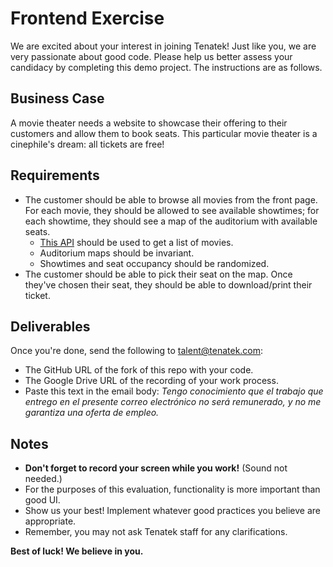 # Frontend Exercise

We are excited about your interest in joining Tenatek! Just like you, we are very passionate about good code. Please help us better assess your candidacy by completing this demo project. The instructions are as follows.

## Business Case

A movie theater needs a website to showcase their offering to their customers and allow them to book seats. This particular movie theater is a cinephile's dream: all tickets are free!

## Requirements

- The customer should be able to browse all movies from the front page. For each movie, they should be allowed to see available showtimes; for each showtime, they should see a map of the auditorium with available seats.
  - [This API](https://www.themoviedb.org/documentation/api) should be used to get a list of movies.
  - Auditorium maps should be invariant.
  - Showtimes and seat occupancy should be randomized.
- The customer should be able to pick their seat on the map. Once they've chosen their seat, they should be able to download/print their ticket.

## Deliverables

Once you're done, send the following to [talent@tenatek.com](mailto:talent@tenatek.com):

- The GitHub URL of the fork of this repo with your code.
- The Google Drive URL of the recording of your work process.
- Paste this text in the email body: _Tengo conocimiento que el trabajo que entrego en el presente correo electrónico no será remunerado, y no me garantiza una oferta de empleo._

## Notes

- **Don't forget to record your screen while you work!** (Sound not needed.)
- For the purposes of this evaluation, functionality is more important than good UI.
- Show us your best! Implement whatever good practices you believe are appropriate.
- Remember, you may not ask Tenatek staff for any clarifications.

**Best of luck! We believe in you.**
